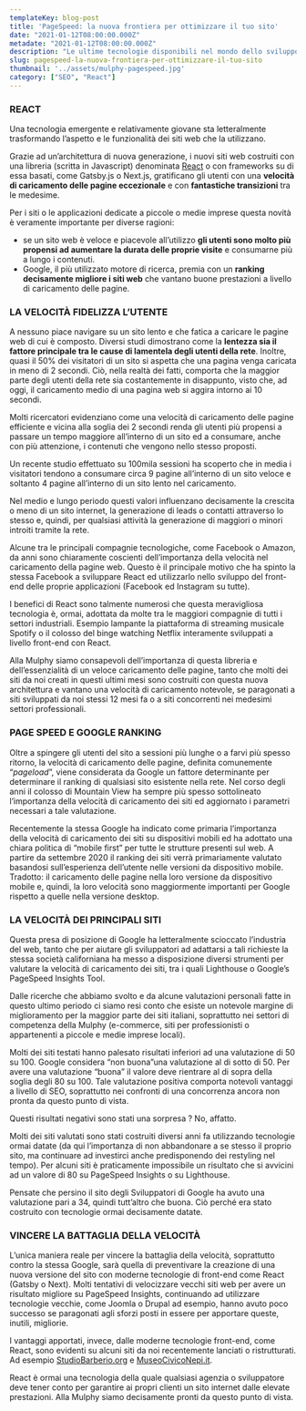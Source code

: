 ```yaml
---
templateKey: blog-post
title: 'PageSpeed: la nuova frontiera per ottimizzare il tuo sito'
date: "2021-01-12T08:00:00.000Z"
metadate: "2021-01-12T08:00:00.000Z"
description: "Le ultime tecnologie disponibili nel mondo dello sviluppo web sono stabili, sicure e veloci. Per chi possiede o gestisce un sito web i benefici sono tantissimi. Velocizzare un sito equivale ad aumentare le proprie vendite online."
slug: pagespeed-la-nuova-frontiera-per-ottimizzare-il-tuo-sito
thumbnail: '../assets/mulphy-pagespeed.jpg'
category: ["SEO", "React"]
---
```

### REACT
Una tecnologia emergente e relativamente giovane sta letteralmente trasformando l’aspetto e le funzionalità dei siti web che la utilizzano.

Grazie ad un’architettura di nuova generazione, i nuovi siti web costruiti con una libreria (scritta in Javascript) denominata [React](https://it.reactjs.org/) o con frameworks su di essa basati, come Gatsby.js o Next.js, gratificano gli utenti con una **velocità di caricamento delle pagine eccezionale** e con **fantastiche transizioni** tra le medesime.

Per i siti o le applicazioni dedicate a piccole o medie imprese questa novità è veramente importante per diverse ragioni:

 - se un sito web è veloce e piacevole all’utilizzo **gli utenti sono
   molto più propensi ad aumentare la durata delle proprie visite** e
   consumarne più a lungo i contenuti.
 -   Google, il più utilizzato motore di ricerca, premia con un **ranking decisamente migliore i siti web** che vantano buone prestazioni a livello di caricamento delle pagine.

### LA VELOCITÀ FIDELIZZA L’UTENTE

A nessuno piace navigare su un sito lento e che fatica a caricare le pagine web di cui è composto. Diversi studi dimostrano come la **lentezza sia il fattore principale tra le cause di lamentela degli utenti della rete**. Inoltre, quasi il 50% dei visitatori di un sito si aspetta che una pagina venga caricata in meno di 2 secondi. Ciò, nella realtà dei fatti, comporta che la maggior parte degli utenti della rete sia costantemente in disappunto, visto che, ad oggi, il caricamento medio di una pagina web si aggira intorno ai 10 secondi.

Molti ricercatori evidenziano come una velocità di caricamento delle pagine efficiente e vicina alla soglia dei 2 secondi renda gli utenti più propensi a passare un tempo maggiore all’interno di un sito ed a consumare, anche con più attenzione, i contenuti che vengono nello stesso proposti.

Un recente studio effettuato su 100mila sessioni ha scoperto che in media i visitatori tendono a consumare circa 9 pagine all’interno di un sito veloce e soltanto 4 pagine all’interno di un sito lento nel caricamento.

Nel medio e lungo periodo questi valori influenzano decisamente la crescita o meno di un sito internet, la generazione di leads o contatti attraverso lo stesso e, quindi, per qualsiasi attività la generazione di maggiori o minori introiti tramite la rete.

Alcune tra le principali compagnie tecnologiche, come Facebook o Amazon, da anni sono chiaramente coscienti dell’importanza della velocità nel caricamento della pagine web. Questo è il principale motivo che ha spinto la stessa Facebook a sviluppare React ed utilizzarlo nello sviluppo del front-end delle proprie applicazioni (Facebook ed Instagram su tutte).

I benefici di React sono talmente numerosi che questa meravigliosa tecnologia è, ormai, adottata da molte tra le maggiori compagnie di tutti i settori industriali. Esempio lampante la piattaforma di streaming musicale Spotify o il colosso del binge watching Netflix interamente sviluppati a livello front-end con React.

Alla Mulphy siamo consapevoli dell’importanza di questa libreria e dell’essenzialità di un veloce caricamento delle pagine, tanto che molti dei siti da noi creati in questi ultimi mesi sono costruiti con questa nuova architettura e vantano una velocità di caricamento notevole, se paragonati a siti sviluppati da noi stessi 12 mesi fa o a siti concorrenti nei medesimi settori professionali.

### PAGE SPEED E GOOGLE RANKING

Oltre a spingere gli utenti del sito a sessioni più lunghe o a farvi più spesso ritorno, la velocità di caricamento delle pagine, definita comunemente “*pageload*”, viene considerata da Google un fattore determinante per determinare il ranking di qualsiasi sito esistente nella rete. Nel corso degli anni il colosso di Mountain View ha sempre più spesso sottolineato l’importanza della velocità di caricamento dei siti ed aggiornato i parametri necessari a tale valutazione.

Recentemente la stessa Google ha indicato come primaria l’importanza della velocità di caricamento dei siti su dispositivi mobili ed ha adottato una chiara politica di “mobile first” per tutte le strutture presenti sul web. A partire da settembre 2020 il ranking dei siti verrà primariamente valutato basandosi sull’esperienza dell’utente nelle versioni da dispositivo mobile. Tradotto: il caricamento delle pagine nella loro versione da dispositivo mobile e, quindi, la loro velocità sono maggiormente importanti per Google rispetto a quelle nella versione desktop.

### LA VELOCITÀ DEI PRINCIPALI SITI

Questa presa di posizione di Google ha letteralmente scioccato l’industria del web, tanto che per aiutare gli sviluppatori ad adattarsi a tali richieste la stessa società californiana ha messo a disposizione diversi strumenti per valutare la velocità di caricamento dei siti, tra i quali Lighthouse o Google’s PageSpeed Insights Tool.

Dalle ricerche che abbiamo svolto e da alcune valutazioni personali fatte in questo ultimo periodo ci siamo resi conto che esiste un notevole margine di miglioramento per la maggior parte dei siti italiani, soprattutto nei settori di competenza della Mulphy (e-commerce, siti per professionisti o appartenenti a piccole e medie imprese locali).

Molti dei siti testati hanno palesato risultati inferiori ad una valutazione di 50 su 100. Google considera “non buona”una valutazione al di sotto di 50. Per avere una valutazione “buona” il valore deve rientrare al di sopra della soglia degli 80 su 100. Tale valutazione positiva comporta notevoli vantaggi a livello di SEO, soprattutto nei confronti di una concorrenza ancora non pronta da questo punto di vista.

Questi risultati negativi sono stati una sorpresa ? No, affatto.

Molti dei siti valutati sono stati costruiti diversi anni fa utilizzando tecnologie ormai datate (da qui l’importanza di non abbandonare a se stesso il proprio sito, ma continuare ad investirci anche predisponendo dei restyling nel tempo). Per alcuni siti è praticamente impossibile un risultato che si avvicini ad un valore di 80 su PageSpeed Insights o su Lighthouse.

Pensate che persino il sito degli Sviluppatori di Google ha avuto una valutazione pari a 34, quindi tutt’altro che buona. Ciò perché era stato costruito con tecnologie ormai decisamente datate.

### VINCERE LA BATTAGLIA DELLA VELOCITÀ

L’unica maniera reale per vincere la battaglia della velocità, soprattutto contro la stessa Google, sarà quella di preventivare la creazione di una nuova versione del sito con moderne tecnologie di front-end come React (Gatsby o Next). Molti tentativi di velocizzare vecchi siti web per avere un risultato migliore su PageSpeed Insights, continuando ad utilizzare tecnologie vecchie, come Joomla o Drupal ad esempio, hanno avuto poco successo se paragonati agli sforzi posti in essere per apportare queste, inutili, migliorie.

I vantaggi apportati, invece, dalle moderne tecnologie front-end, come React, sono evidenti su alcuni siti da noi recentemente lanciati o ristrutturati. Ad esempio [StudioBarberio.org](https://studiobarberio.org) e [MuseoCivicoNepi.it](https://museociviconepi.it).

React è ormai una tecnologia della quale qualsiasi agenzia o sviluppatore deve tener conto per garantire ai propri clienti un sito internet dalle elevate prestazioni. Alla Mulphy siamo decisamente pronti da questo punto di vista.